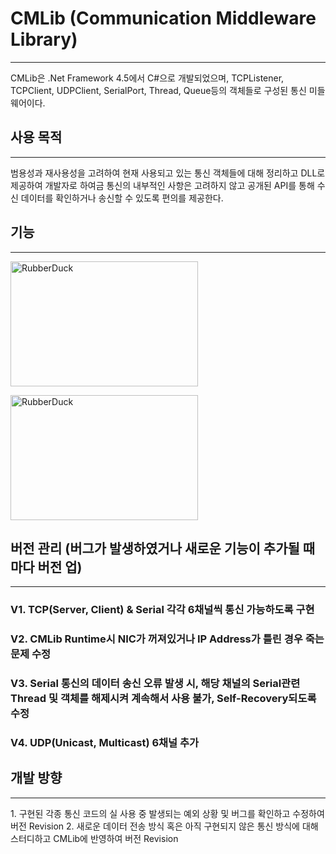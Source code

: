 # CMLib (Communication Middleware Library)
<hr/>
CMLib은 .Net Framework 4.5에서 C#으로 개발되었으며, TCPListener, TCPClient, UDPClient, SerialPort, Thread, Queue등의 객체들로 구성된 통신 미들웨어이다.  

## 사용 목적
<hr/>
범용성과 재사용성을 고려하여 현재 사용되고 있는 통신 객체들에 대해 정리하고 DLL로 제공하여 개발자로 하여금 통신의 내부적인 사항은 고려하지 않고 공개된 API를 통해 수신 데이터를 확인하거나 송신할 수 있도록 편의를 제공한다.   

## 기능
<hr/>

<img src="https://user-images.githubusercontent.com/65689549/84605654-f3d23f80-aed9-11ea-8ddf-67c1181e4783.png" width="300px" height="200px" title="px(픽셀) 크기 설정" alt="RubberDuck"></img><br/>

<img src="https://user-images.githubusercontent.com/65689549/84606048-3c3f2c80-aedd-11ea-8b58-dd618472c144.png" width="300px" height="200px" title="px(픽셀) 크기 설정" alt="RubberDuck"></img><br/>

## 버전 관리 (버그가 발생하였거나 새로운 기능이 추가될 때마다 버전 업)
<hr/>

### V1. TCP(Server, Client) & Serial 각각 6채널씩 통신 가능하도록 구현
### V2. CMLib Runtime시 NIC가 꺼져있거나 IP Address가 틀린 경우 죽는 문제 수정
### V3. Serial 통신의 데이터 송신 오류 발생 시, 해당 채널의 Serial관련 Thread 및 객체를 해제시켜 계속해서 사용 불가, Self-Recovery되도록 수정 
### V4. UDP(Unicast, Multicast) 6채널 추가

## 개발 방향
<hr/>
1. 구현된 각종 통신 코드의 실 사용 중 발생되는 예외 상황 및 버그를 확인하고 수정하여 버전 Revision
2. 새로운 데이터 전송 방식 혹은 아직 구현되지 않은 통신 방식에 대해 스터디하고 CMLib에 반영하여 버전 Revision
